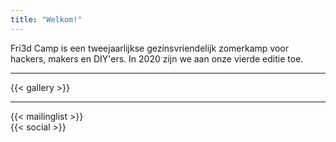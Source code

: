 ```yaml
---
title: "Welkom!"
---
```

<div class="block--callout">
<div class="decoblock decoblock--hammer decoblock--l"></div>
<p>Fri3d Camp is een tweejaarlijkse gezinsvriendelijk zomerkamp voor hackers, makers en DIY'ers. In 2020 zijn we aan onze vierde editie toe.</p>
<div class="decoblock decoblock--wave decoblock--br"></div>
</div>

<hr class="gridrule" />

<div class="block--centered">
{{< gallery >}}
</div>

<hr class="gridrule" />

<div class="block--centered">
{{< mailinglist >}}
</div>
<div class="block--centered">
{{< social >}}
</div>